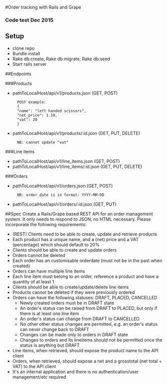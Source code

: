 #Order tracking with Rails and Grape

### Code test Dec 2015

## Setup
- clone repo
- Bundle install
- Rake db:create, Rake db:migrate, Rake db:seed
- Start rails server

##Endpoints
 
###Products
- pathToLocalHost/api/v1/products.json
(GET, POST)

		POST example:
		{
        "name": "left handed scissors",
        "net_price": 1.19,
        "vat": 20
    	}
    
- pathToLocalHost/api/v1/products/:id.json
(GET, PUT, DELETE)

		NB: cannot update "vat"

###Line items
- pathToLocalHost/api/v1/line_items.json
(GET, POST)
- pathToLocalHost/api/v1/line_items/:id.json
(GET, PUT, DELETE)

###Orders
- pathToLocalHost/api/v1/orders.json
(GET, POST)

		NB: order_date is in format: YYYY-MM-DD 
- pathToLocalHost/api/v1/orders/:id.json
(GET, PUT)

##Spec
Create a Rails/Grape based REST API for an order management system. It only needs to respond to JSON, no HTML necessary. Please incorporate the following requirements:

- (REST) Clients need to be able to create, update and retrieve products
- Each product has a unique name, and a (net) price and a VAT (percentage) which should default to
20%
- Clients should be able to create and update orders
- Orders cannot be deleted
- Each order has an customisable order­date (must not be in the past when created)
- Orders can have multiple line items
- Each line item must belong to an order, reference a product and have a quantity of at least 1
- Clients should be able to create/update/delete line items
- Products cannot be deleted if they were previously ordered
- Orders can have the following statuses: DRAFT, PLACED, CANCELLED
  - Newly created orders must be in DRAFT state
  - An order's status can be raised from DRAFT to PLACED, but only if there is at least one
line item
  - An order's status can change from DRAFT to CANCELLED
  - No other other status changes are permitted, e.g. an order's status can never change back
to DRAFT
  - Changes can be made only to orders in DRAFT state
  - Changes to orders and its line­items should not be permitted once the status is anything but
DRAFT
- Line items, when retrieved, should expose the product name to the API client
- Orders, when retrieved, should expose a net­ and a gross­total (net total + VAT) to the API client
- It's an internal application and there is no authentication/user management/etc required
